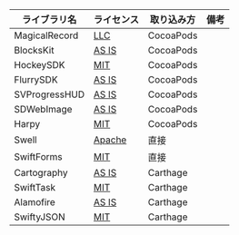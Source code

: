 | ライブラリ名 | ライセンス | 取り込み方 |備考 |
| --- | --- | ---  | ---  |
| MagicalRecord | [LLC][MagicalRecord] | CocoaPods | |
| BlocksKit | [AS IS][BlocksKit] | CocoaPods |
| HockeySDK | [MIT][HockeySDK] | CocoaPods | |
| FlurrySDK | [AS IS][FlurrySDK] | CocoaPods | |
| SVProgressHUD | [AS IS][SVProgressHUD] | CocoaPods | |
| SDWebImage | [AS IS][SDWebImage] | CocoaPods | |
| Harpy | [MIT][Harpy] | CocoaPods | |
| Swell | [Apache][Swell] | 直接 | |
| SwiftForms | [MIT][SwiftForms] | 直接| |
| Cartography | [AS IS][Cartography] | Carthage | |
| SwiftTask | [MIT][SwiftTask] | Carthage | |
| Alamofire | [AS IS][Alamofire] | Carthage | |
| SwiftyJSON | [MIT][SwiftyJSON] | Carthage | |

[MagicalRecord]:https://github.com/magicalpanda/MagicalRecord/blob/develop/LICENSE
[BlocksKit]:https://github.com/zwaldowski/BlocksKit/blob/master/LICENSE
[HockeySDK]:https://github.com/bitstadium/HockeySDK-iOS/blob/develop/LICENSE
[FlurrySDK]:https://github.com/AntonPalich/Flurry/blob/master/Licenses/Flurry-LICENSE.txt
[SVProgressHUD]:https://github.com/TransitApp/SVProgressHUD/blob/master/LICENSE.txt
[SDWebImage]:https://github.com/rs/SDWebImage/blob/master/LICENSE
[Harpy]:https://github.com/ArtSabintsev/Harpy/blob/master/LICENSE.md
[Swell]:https://github.com/hubertr/Swell/blob/master/LICENSE
[SwiftForms]:https://github.com/ortuman/SwiftForms/blob/master/LICENSE
[Cartography]:https://github.com/robb/Cartography/blob/master/LICENSE
[SwiftTask]:https://github.com/ReactKit/SwiftTask/blob/master/LICENSE
[Alamofire]:https://github.com/Alamofire/Alamofire/blob/master/LICENSE
[SwiftyJSON]:https://github.com/SwiftyJSON/SwiftyJSON/blob/master/LICENSE